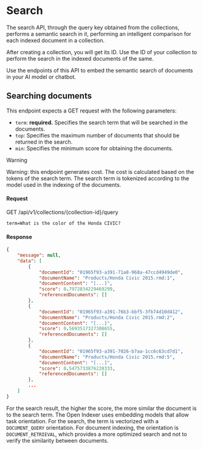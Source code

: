 # Search

The search API, through the query key obtained from the collections, performs a semantic search in it, performing an intelligent comparison for each indexed document in a collection.

After creating a collection, you will get its ID. Use the ID of your collection to perform the search in the indexed documents of the same.

Use the endpoints of this API to embed the semantic search of documents in your AI model or chatbot.

## Searching documents

This endpoint expects a GET request with the following parameters:

- `term`: **required.** Specifies the search term that will be searched in the documents.
- `top`: Specifies the maximum number of documents that should be returned in the search.
- `min`: Specifies the minimum score for obtaining the documents.

> [!WARNING]
>
> Warning: this endpoint generates cost. The cost is calculated based on the tokens of the search term. The search term is tokenized according to the model used in the indexing of the documents.

#### Request

<div class="request-item post">
    <span>GET</span>
    <span>
        /api/v1/collections/<span>{collection-id}</span>/query
    </span>
</div>

```text
term=What is the color of the Honda CIVIC?
```

#### Response

```json
{
    "message": null,
    "data": [
        {
            "documentId": "01965f93-a391-71a8-968a-47ccd4949de0",
            "documentName": "Products/Honda Civic 2015.rmd:1",
            "documentContent": "[...]",
            "score": 0.7972834229469299,
            "referencedDocuments": []
        },
        {
            "documentId": "01965f93-a391-76b3-bbf5-3fb74d10d412",
            "documentName": "Products/Honda Civic 2015.rmd:2",
            "documentContent": "[...]",
            "score": 0.5693517327308655,
            "referencedDocuments": []
        },
        {
            "documentId": "01965f93-a391-7026-b7aa-1cc6c63cd7d1",
            "documentName": "Products/Honda Civic 2015.rmd:5",
            "documentContent": "[...]",
            "score": 0.5475733876228333,
            "referencedDocuments": []
        },
        ...
    ]
}
```

For the search result, the higher the score, the more similar the document is to the search term. The Open Indexer uses embedding models that allow task orientation. For the search, the term is vectorized with a `DOCUMENT_QUERY` orientation. For document indexing, the orientation is `DOCUMENT_RETRIEVAL`, which provides a more optimized search and not to verify the similarity between documents.